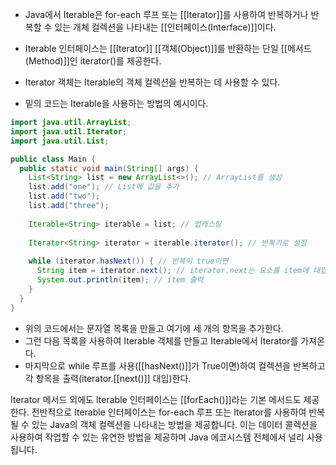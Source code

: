 - Java에서 Iterable은 for-each 루프 또는 [[Iterator]]를 사용하여 반복하거나 반복할 수 있는 개체 컬렉션을 나타내는 [[인터페이스(Interface)]]이다.

- Iterable 인터페이스는 [[Iterator]] [[객체(Object)]]를 반환하는 단일 [[메서드(Method)]]인 iterator()를 제공한다.
- Iterator 객체는 Iterable의 객체 컬렉션을 반복하는 데 사용할 수 있다.

- 밑의 코드는 Iterable을 사용하는 방법의 예시이다.

```java
import java.util.ArrayList;
import java.util.Iterator;
import java.util.List;

public class Main {
  public static void main(String[] args) {
	List<String> list = new ArrayList<>(); // ArrayList를 생성
    list.add("one"); // List에 값을 추가
    list.add("two");
    list.add("three");
    
    Iterable<String> iterable = list; // 업캐스팅
    
    Iterator<String> iterator = iterable.iterator(); // 반복기로 설정
    
    while (iterator.hasNext()) { // 반복이 true이면
      String item = iterator.next(); // iterator.next는 요소를 item에 대입
      System.out.println(item); // item 출력
    }
  }
}
```

- 위의 코드에서는 문자열 목록을 만들고 여기에 세 개의 항목을 추가한다.
- 그런 다음 목록을 사용하여 Iterable 객체를 만들고 Iterable에서 Iterator를 가져온다. 
- 마지막으로 while 루프를 사용([[hasNext()]]가 True이면)하여 컬렉션을 반복하고 각 항목을 출력(iterator.[[next()]] 대입)한다.

Iterator 메서드 외에도 Iterable 인터페이스는 [[forEach()]]라는 기본 메서드도 제공한다. 
전반적으로 Iterable 인터페이스는 for-each 루프 또는 Iterator를 사용하여 반복될 수 있는 Java의 객체 컬렉션을 나타내는 방법을 제공합니다. 이는 데이터 콜렉션을 사용하여 작업할 수 있는 유연한 방법을 제공하며 Java 에코시스템 전체에서 널리 사용됩니다.